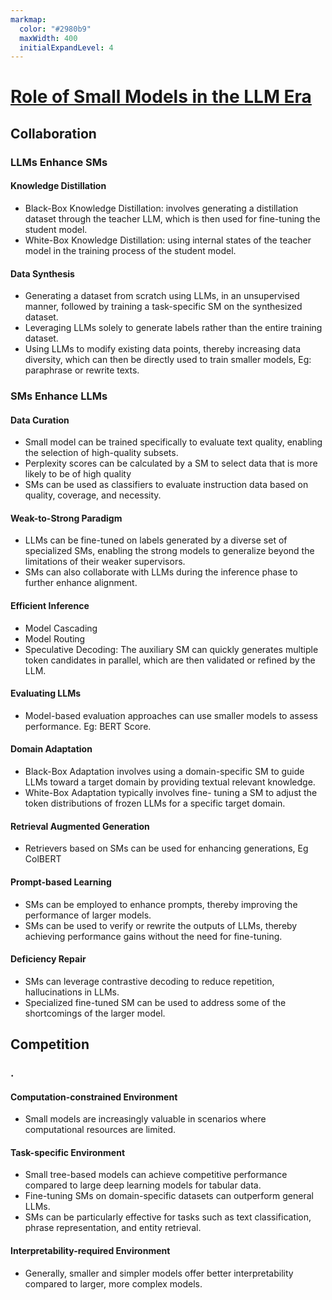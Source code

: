 ```yaml
---
markmap:
  color: "#2980b9"
  maxWidth: 400
  initialExpandLevel: 4
---
```


# [Role of Small Models in the LLM Era](https://www.arxiv.org/abs/2409.06857)

## Collaboration

### LLMs Enhance SMs

#### Knowledge Distillation
* Black-Box Knowledge Distillation: involves generating a distillation dataset through the teacher LLM, which is then used for fine-tuning the student model.
* White-Box Knowledge Distillation: using internal states of the teacher model in the training process of the student model.

#### Data Synthesis
* Generating a dataset from scratch using LLMs, in an unsupervised manner, followed by training a task-specific SM on the synthesized dataset.
* Leveraging LLMs solely to generate labels rather than the entire training dataset.
* Using LLMs to modify existing data points, thereby increasing data diversity, which can then be directly used to train smaller models, Eg: paraphrase or rewrite texts.

### SMs Enhance LLMs

#### Data Curation
* Small model can be trained specifically to evaluate text quality, enabling the selection of high-quality subsets.
* Perplexity scores can be calculated by a SM to select data that is more likely to be of high quality
* SMs can be used as classifiers to evaluate instruction data based on quality, coverage, and necessity.

#### Weak-to-Strong Paradigm
* LLMs can be fine-tuned on labels generated by a diverse set of specialized SMs, enabling the strong models to generalize beyond the limitations of their weaker supervisors.
* SMs can also collaborate with LLMs during the inference phase to further enhance alignment.

#### Efficient Inference
* Model Cascading
* Model Routing
* Speculative Decoding: The auxiliary SM can quickly generates multiple token candidates in parallel, which are then validated or refined by the LLM.

#### Evaluating LLMs
* Model-based evaluation approaches can use smaller models to assess performance. Eg: BERT Score.

#### Domain Adaptation
* Black-Box Adaptation involves using a domain-specific SM to guide LLMs toward a target domain by providing textual relevant knowledge.
* White-Box Adaptation typically involves fine- tuning a SM to adjust the token distributions of frozen LLMs for a specific target domain.

#### Retrieval Augmented Generation
* Retrievers based on SMs can be used for enhancing generations, Eg ColBERT

#### Prompt-based Learning
* SMs can be employed to enhance prompts, thereby improving the performance of larger models.
* SMs can be used to verify or rewrite the outputs of LLMs, thereby achieving performance gains without the need for fine-tuning.

#### Deficiency Repair
* SMs can leverage contrastive decoding to reduce repetition, hallucinations in LLMs.
* Specialized fine-tuned SM can be used to address some of the shortcomings of the larger model.

## Competition
### .
#### Computation-constrained Environment
* Small models are increasingly valuable in scenarios where computational resources are limited.
#### Task-specific Environment
* Small tree-based models can achieve competitive performance compared to large deep learning models for tabular data.
* Fine-tuning SMs on domain-specific datasets can outperform general LLMs.
* SMs can be particularly effective for tasks such as text classification, phrase representation, and entity retrieval.
#### Interpretability-required Environment
* Generally, smaller and simpler models offer better interpretability compared to larger, more complex models.